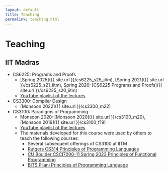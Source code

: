 ```yaml
---
layout: default
title: Teaching
permalink: teaching.html
---
```


# Teaching

## IIT Madras

* CS6225: Programs and Proofs
    * [Spring 2025]({{ site.url }}/cs6225_s25_iitm), [Spring 2021]({{ site.url }}/cs6225_s21_iitm), Spring 2020: [CS6225 Programs and Proofs]({{ site.url }}/cs6225_s20_iitm)
    * [YouTube playlist of the lectures](https://www.youtube.com/playlist?list=PLt0HgEXFOHdkfd7phdKKmTIuwHEvPX0qb)
* CS3300: Compiler Design
    * [Monsoon 2022]({{ site.url }}/cs3300_m22)
* CS3100: Paradigms of Programming
    * Monsoon 2020: [Monsoon 2020]({{ site.url }}/cs3100_m20), [Monsoon 2019]({{ site.url }}/cs3100_f19)
    * [YouTube playlist of the lectures](https://www.youtube.com/playlist?list=PLt0HgEXFOHdkE-NTs87s7QjwYwqeihb-D)
    *  The materials developed for this course were used by others to teach the following courses:
        - Several subsequent offerings of CS3100 at IITM
        - [Rutgers CS314 Principles of Programming Languages](https://www.cs.rutgers.edu/academics/undergraduate/course-synopses/course-details/01-198-314-principles-of-programming-languages)
        - [CU Boulder CSCI7000-11 Spring 2023 Principles of Functional Programming](https://gowthamk.github.io/csci7000_pfp_s23/)
        - [BITS Pilani Principles of Programming Language]()
